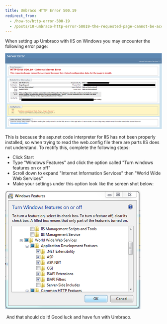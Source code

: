 ```yaml
---
title: Umbraco HTTP Error 500.19
redirect_from:
  - /how-to/http-error-500-19
  - /posts/10-umbraco-http-error-50019-the-requested-page-cannot-be-accessed
---
```


<p>When setting up Umbraco with IIS on Windows you may encounter the following error page: &nbsp;</p>

<p><img alt="" src="/images/development/umbraco-http-500-19-stack-trace.png" /></p>

<p>This is because the asp.net code interpreter for IIS has not been properly installed, so when trying to read the web.config file there are parts IIS does not understand. To rectify this, complete the following steps:</p>

<ul>
	<li>Click Start</li>
	<li>Type &quot;Windows Features&quot; and click the option called &quot;Turn windows features on or off&quot;</li>
	<li>Scroll down to expand &quot;Internet Information Services&quot; then &quot;World Wide Web Services&quot;</li>
	<li>Make your settings under this option look like the screen shot below:</li>
</ul>

<p><img alt="" src="/images/development/umbraco-http-500-19-add-remove-components.png" /></p>

<p>&nbsp;And that should do it! Good luck and have fun with Umbraco.</p>
